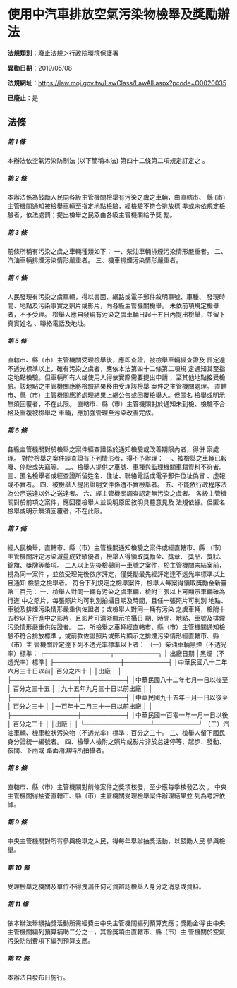 # 使用中汽車排放空氣污染物檢舉及獎勵辦法

**法規類別**：廢止法規＞行政院環境保護署

**異動日期**：2019/05/08  

**法規網址**：https://law.moj.gov.tw/LawClass/LawAll.aspx?pcode=O0020035

**已廢止**：是



## 法條
##### 第 1 條
本辦法依空氣污染防制法 (以下簡稱本法) 第四十二條第二項規定訂定之
。

##### 第 2 條
本辦法係為鼓勵人民向各級主管機關檢舉有污染之虞之車輛，由直轄市、
縣 (市) 主管機關通知被檢舉車輛至指定地點檢驗，經檢驗不符合排放標
準或未依規定檢驗者，依法處罰；提出檢舉之民眾由各級主管機關給予獎
勵。

##### 第 3 條
前條所稱有污染之虞之車輛種類如下：
一、柴油車輛排煙污染情形嚴重者。
二、汽油車輛排煙污染情形嚴重者。
三、機車排煙污染情形嚴重者。

##### 第 4 條
人民發現有污染之虞車輛，得以書面、網路或電子郵件敘明車號、車種、
發現時間、地點及污染事實之照片或影片，向各級主管機關檢舉。
未依前項規定檢舉者，不予受理。
檢舉人應自發現有污染之虞車輛日起十五日內提出檢舉，並留下真實姓名
、聯絡電話及地址。

##### 第 5 條
直轄市、縣（市）主管機關受理檢舉後，應即查證，被檢舉車輛經查證及
評定達不透光標準以上，確有污染之虞者，應依本法第四十二條第二項規
定通知其至指定地點檢驗。但車輛所有人或使用人得依實際需要提出申請
，至其他地點接受檢驗。該地點之主管機關應將檢驗結果移由受理該檢舉
案件之主管機關處理。
直轄市、縣（市）主管機關應將處理結果上網公告或回覆檢舉人。但匿名
檢舉或明示無須回覆者，不在此限。
直轄市、縣（市）主管機關對於通知未到檢、檢驗不合格及重複被檢舉之
車輛，應加強管理至污染改善完成。

##### 第 6 條
各級主管機關對於檢舉之案件經查證係於通知檢驗或改善期限內者，得併
案處理。
對於檢舉之案件經查證有下列情形者，得不予辦理：
一、被檢舉之車輛已報廢、停駛或失竊等。
二、檢舉人提供之車號、車種與監理機關車籍資料不符者。
三、匿名檢舉者或經查證所留姓名、住址、聯絡電話或電子郵件位址偽冒
    、虛報或不實者。
四、被檢舉人提出證明文件係遭不實檢舉者。
五、不能依行政程序法為公示送達以外之送達者。
六、經主管機關調查認定無污染之虞者。
各級主管機關對於前項之案件，應回覆檢舉人並說明原因敘明具體意見及
法規依據。但匿名檢舉或明示無須回覆者，不在此限。

##### 第 7 條
經人民檢舉，直轄市、縣（市）主管機關通知檢驗之案件或經直轄市、縣
（市）主管機關評定污染減量成效績優者，檢舉人得領取獎勵金、獎章、
獎品、獎狀、錦旗、獎牌等獎項。
二人以上先後檢舉同一車號之案件，於主管機關未結案前，視為同一案件
，並依受理先後依序評定，僅獎勵最先經評定達不透光率標準以上且通知
檢驗之檢舉者。
符合下列規定之檢舉案件，檢舉人每案得領取獎勵金新臺幣三百元：
一、檢舉人對同一輛有污染之虞車輛，檢附三張以上可顯示車輛確為行進
    中之照片，每張照片均可判別拍攝日期及時間，且任一張照片可判別
    地點、車號及排煙污染情形嚴重供佐證者；或檢舉人對同一輛有污染
    之虞車輛，檢附十五秒以下行進中之影片，且影片可清晰顯示拍攝日
    期、時間、地點、車號及排煙污染情形嚴重供佐證者。
二、所檢舉之車輛經直轄市、縣（市）主管機關通知檢驗不符合排放標準
    ，或前款佐證照片或影片顯示之排煙污染情形經直轄市、縣（市）主
    管機關評定達下列不透光率標準以上者：
（一）柴油車輛黑煙（不透光率）標準：
      ┌───────────────┬──────────┐
      │          出廠日期            │黑煙（不透光率）標準│
      ├───────────────┼──────────┤
      │中華民國八十二年六月三十日以前│    百分之四十      │
      │出廠                          │                    │
      ├───────────────┼──────────┤
      │中華民國八十二年七月一日以後至│    百分之三十五    │
      │九十五年九月三十日以前出廠    │                    │
      ├───────────────┼──────────┤
      │中華民國九十五年十月一日以後至│    百分之三十      │
      │一百年十二月三十一日以前出廠  │                    │
      ├───────────────┼──────────┤
      │中華民國一百零一年一月一日以後│    百分之二十      │
      │出廠                          │                    │
      └───────────────┴──────────┘
（二）汽油車輛、機車粒狀污染物（不透光率）標準：百分之三十。
三、檢舉人留下國民身分證統一編號者。
四、檢舉人檢附之照片或影片非於怠速停等、起步、發動、夜間、下雨或
    路面潮濕時所拍攝者。

##### 第 8 條
直轄市、縣（市）主管機關對前條案件之獎項核發，至少應每季核發乙次
。
中央主管機關得抽查直轄市、縣（市）主管機關受理檢舉案件辦理結果並
列為考評依據。

##### 第 9 條
中央主管機關對所有參與檢舉之人民，得每年舉辦抽獎活動，以鼓勵人民
參與檢舉。

##### 第 10 條
受理檢舉之機關及單位不得洩漏任何可資辨認檢舉人身分之消息或資料。

##### 第 11 條
依本辦法舉辦抽獎活動所需經費由中央主管機關編列預算支應；獎勵金得
由中央主管機關編列預算補助二分之一，其餘獎項由直轄市、縣（市）主
管機關於空氣污染防制費項下編列預算支應。

##### 第 12 條
本辦法自發布日施行。


